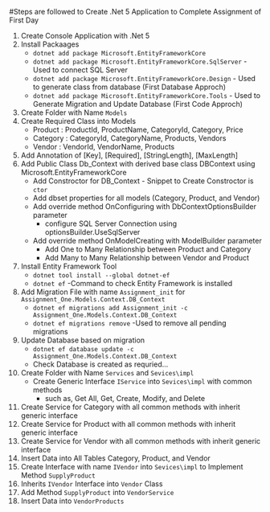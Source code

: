 ﻿#Steps are followed to Create .Net 5 Application to Complete Assignment of First Day
1. Create Console Application with .Net 5
2. Install Packaages
	- `dotnet add package Microsoft.EntityFrameworkCore`
	- `dotnet add package Microsoft.EntityFrameworkCore.SqlServer` - Used to connect SQL Server
	- `dotnet add package Microsoft.EntityFrameworkCore.Design` - Used to generate class from database (First Database Approch)
	- `dotnet add package Microsoft.EntityFrameworkCore.Tools` - Used to Generate Migration and Update Database (First Code Approch)
3. Create Folder with Name `Models`
4. Create Required Class into Models
	- Product : ProductId, ProductName, CategoryId, Category, Price
	- Category : CategoryId, CategoryName, Products, Vendors
	- Vendor : VendorId, VendorName, Products
5. Add Annotation of [Key], [Required], [StringLength], [MaxLength]
6. Add Public Class Db_Context with derived base class DBContext using Microsoft.EntityFrameworkCore
	- Add Constroctor for DB_Context - Snippet to Create Constroctor is `ctor`
	- Add dbset properties for all models (Category, Product, and Vendor)
	- Add override method OnConfiguring with DbContextOptionsBuilder parameter 
		- configure SQL Server Connection using optionsBuilder.UseSqlServer
	- Add override method OnModelCreating with ModelBuilder parameter
		- Add One to Many Relationship between Product and Category
		- Add Many to Many Relationship between Vendor and Product
7. Install Entity Framework Tool
	- `dotnet tool install --global dotnet-ef`
	- `dotnet ef` -Command to check Entity Framework is installed
8. Add Migration File with name `Assignment_init` for `Assignment_One.Models.Context.DB_Context`
	- `dotnet ef migrations add Assignment_init -c Assignment_One.Models.Context.DB_Context`
	- `dotnet ef migrations remove` -Used to remove all pending migrations
9. Update Database based on migration
	- `dotnet ef database update -c Assignment_One.Models.Context.DB_Context`
	- Check Database is created as requried...
10. Create Folder with Name `Services` and `Sevices\impl`
	- Create Generic Interface `IService` into `Sevices\impl` with common methods
		- such as, Get All, Get, Create, Modify, and Delete
11. Create Service for Category with all common methods with inherit generic interface
12. Create Service for Product with all common methods with inherit generic interface
13. Create Service for Vendor with all common methods with inherit generic interface
14. Insert Data into All Tables Category, Product, and Vendor
15. Create Interface with name `IVendor` into `Sevices\impl` to Implement Method `SupplyProduct`
16. Inherits `IVendor` Interface into `Vendor` Class
17. Add Method `SupplyProduct` into `VendorService`
18. Insert Data into `VendorProducts` 

